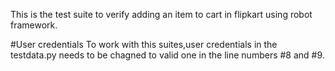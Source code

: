 This is the test suite to verify adding an item to cart in flipkart using robot framework.

#User credentials
To work with this suites,user credentials in the testdata.py needs to be chagned to valid one in the line numbers #8 and #9.
